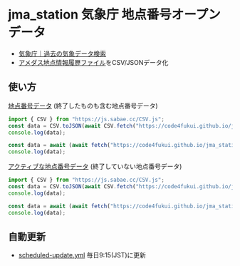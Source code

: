 # jma_station 気象庁 地点番号オープンデータ

- [気象庁｜過去の気象データ検索](https://www.data.jma.go.jp/obd/stats/data/mdrr/man/kansoku_gaiyou.html)
- [アメダス地点情報履歴ファイル](https://www.data.jma.go.jp/obd/stats/data/mdrr/chiten/meta/amdmaster.index4)をCSV/JSONデータ化

## 使い方

[地点番号データ](https://code4fukui.github.io/jma_station/jma_station.csv) (終了したものも含む地点番号データ)
```js
import { CSV } from "https://js.sabae.cc/CSV.js";
const data = CSV.toJSON(await CSV.fetch("https://code4fukui.github.io/jma_station/jma_station.csv"));
console.log(data);
```
```js
const data = await (await fetch("https://code4fukui.github.io/jma_station/jma_station.json")).json();
console.log(data);
```


[アクティブな地点番号データ](https://code4fukui.github.io/jma_station/jma_station_active.csv) (終了していない地点番号データ)
```js
import { CSV } from "https://js.sabae.cc/CSV.js";
const data = CSV.toJSON(await CSV.fetch("https://code4fukui.github.io/jma_station/jma_station_active.csv"));
console.log(data);
```
```js
const data = await (await fetch("https://code4fukui.github.io/jma_station/jma_station_active.json")).json();
console.log(data);
```

## 自動更新

- [scheduled-update.yml](.github/workflows/scheduled-update.yml) 毎日9:15(JST)に更新
